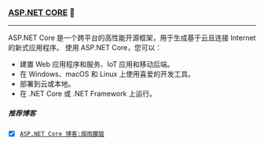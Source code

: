 ### [ASP.NET CORE](#top) <b id="top"></b>  :maple_leaf:

----
ASP.NET Core 是一个跨平台的高性能开源框架，用于生成基于云且连接 Internet 的新式应用程序。 使用 ASP.NET Core，您可以：
* 建置 Web 应用程序和服务、IoT 应用和移动后端。
* 在 Windows、macOS 和 Linux 上使用喜爱的开发工具。
* 部署到云或本地。
* 在 .NET Core 或 .NET Framework 上运行。

##### 推荐博客

- [x] [`ASP.NET Core 博客:烟雨朦胧`](http://www.cnblogs.com/RainingNight/p/introduce-basic-authentication-in-asp-net-core.html)
